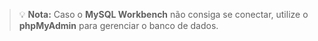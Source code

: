 > 💡 **Nota:** Caso o **MySQL Workbench** não consiga se conectar, utilize o **phpMyAdmin** para gerenciar o banco de dados.
